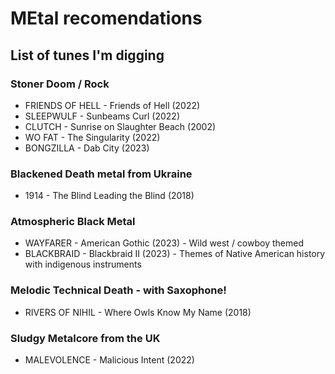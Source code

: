 # MEtal recomendations

## List of tunes I'm digging

### Stoner Doom / Rock
- FRIENDS OF HELL - Friends of Hell (2022)
- SLEEPWULF - Sunbeams Curl (2022)
- CLUTCH - Sunrise on Slaughter Beach (2002)
- WO FAT - The Singularity (2022)
- BONGZILLA - Dab City (2023)
### Blackened Death metal from Ukraine
- 1914 - The Blind Leading the Blind (2018)
### Atmospheric Black Metal
- WAYFARER - American Gothic (2023) - Wild west / cowboy themed
- BLACKBRAID - Blackbraid II (2023) - Themes of Native American history with indigenous instruments
### Melodic Technical Death - with Saxophone!
- RIVERS OF NIHIL - Where Owls Know My Name (2018)
### Sludgy Metalcore from the UK
- MALEVOLENCE - Malicious Intent (2022)

